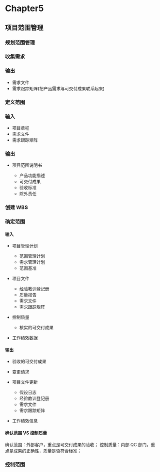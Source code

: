 <!--
 * @Author: your name
 * @Date: 2020-09-15 09:17:43
 * @LastEditTime: 2020-09-23 11:36:08
 * @LastEditors: Please set LastEditors
 * @Description: In User Settings Edit
 * @FilePath: \PMP\知识点\Chapter5\index.md
-->

# Chapter5

## 项目范围管理

### 规划范围管理

### 收集需求

### 输出

- 需求文件
- 需求跟踪矩阵(把产品需求与可交付成果联系起来)

### 定义范围

### 输入

- 项目章程
- 需求文件
- 需求跟踪矩阵

### 输出

- 项目范围说明书

  - 产品功能描述
  - 可交付成果
  - 验收标准
  - 除外责任

### 创建 WBS

### 确定范围

#### 输入

- 项目管理计划

  - 范围管理计划
  - 需求管理计划
  - 范围基准

- 项目文件

  - 经验教训登记册
  - 质量报告
  - 需求文件
  - 需求跟踪矩阵

- 控制质量

  - 核实的可交付成果

- 工作绩效数据

#### 输出

- 验收的可交付成果
- 变更请求
- 项目文件更新

  - 假设日志
  - 经验教训登记册
  - 需求文件
  - 需求跟踪矩阵

- 工作绩效信息

#### 确认范围 VS 控制质量

确认范围：外部客户，重点是可交付成果的验收；
控制质量：内部 QC 部门，重点是成果的正确性，质量是否符合标准；

### 控制范围

